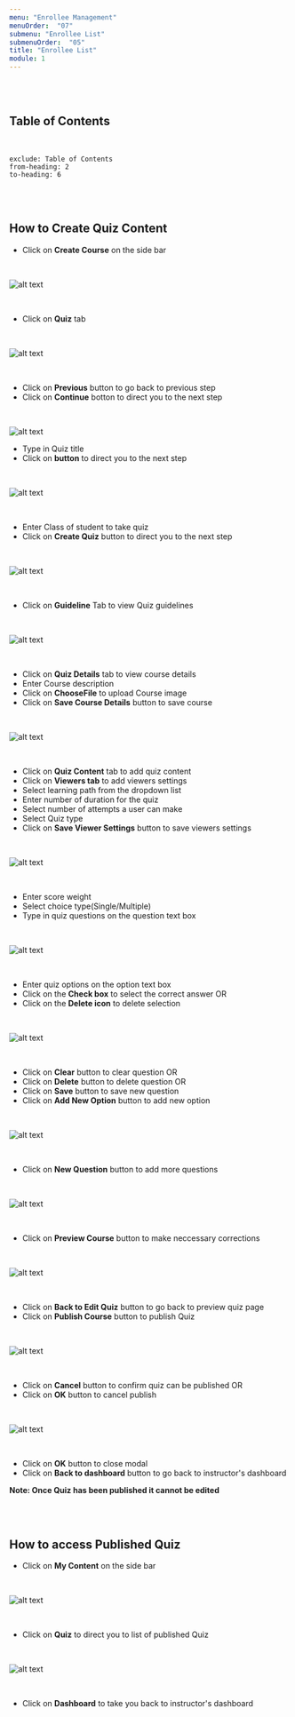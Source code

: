 ```yaml
---
menu: "Enrollee Management"
menuOrder:  "07"
submenu: "Enrollee List"
submenuOrder:  "05"
title: "Enrollee List"
module: 1
---
```


<br />
<br />

## Table of Contents

<br />

```toc
exclude: Table of Contents
from-heading: 2
to-heading: 6
```

<br />
<br />

## How to Create Quiz Content

* Click on **Create Course** on the side bar

<br />

  ![alt text](/images/CPCourseContent.png "Title")

<br>

* Click on **Quiz** tab
<br>

![alt text](/images/CpCreateQuiz.png "Title")

<br />

* Click on **Previous** button to go back to previous step
* Click on **Continue** botton to direct you to the next step

<br>

![alt text](/images/CPQuizTitlle.png "Title") 

* Type in Quiz title
* Click on **button** to direct you to the next step

<br>

![alt text](/images/InstructorQuizCategory.png "Title")

<br />

* Enter Class of student to take quiz
* Click on **Create Quiz** button to direct you to the next step

<br>

![alt text](/images/QuizGuidelines.png "Title")

<br />

* Click on **Guideline** Tab to view Quiz guidelines

<br>

![alt text](/images/CpQuizDetails.png "Title")

<br />

* Click on **Quiz Details** tab to view course details
* Enter Course description
* Click on **ChooseFile** to upload Course image
* Click on **Save Course Details** button to save course

<br>

![alt text](/images/CpQuizSettings.png "Title")

<br />

* Click on **Quiz Content** tab to add quiz content
* Click on **Viewers tab** to add viewers settings
* Select learning path from the dropdown list
* Enter number of duration for the quiz
* Select number of attempts a user can make
* Select Quiz type
* Click on **Save Viewer Settings** button to save viewers settings
<br>

![alt text](/images/CPQuizQuestions.png "Title")

<br />

* Enter score weight
* Select choice type(Single/Multiple)
* Type in quiz questions on the question text box
<br>

![alt text](/images/CPQuizAnswer.png "Title") 

<br />


* Enter quiz options on the option text box
* Click on the **Check box** to select the correct answer OR
* Click on the **Delete icon** to delete selection

<br>

![alt text](/images/SaveCPQuiz.png "Title") 

<br />

* Click on **Clear** button to clear question OR
* Click on **Delete** button to delete question OR
* Click on **Save** button to save new question
* Click on **Add New Option** button to add new option

<br>

![alt text](/images/CPNewQuestion.png "Title") 

<br />

* Click on **New Question** button to add more questions

<br />

  ![alt text](/images/CPpublishQuiz.png "Title")

<br />

* Click on **Preview Course** button to make neccessary corrections 

<br />

  ![alt text](/images/PreviewQuiz.png "Title")

<br />

* Click on **Back to Edit Quiz** button to go back to preview quiz page
* Click on **Publish Course** button to publish Quiz


<br />

  ![alt text](/images/ConfirmQuiz.png "Title")

<br />

* Click on **Cancel** button to confirm quiz can be published OR
* Click on **OK** button to cancel publish

<br />

  ![alt text](/images/Cpublish.png "Title")

<br />

* Click on **OK** button to close modal
* Click on **Back to dashboard** button to go back to instructor's dashboard

**Note: Once Quiz has been published it cannot be edited**

<br />
<br />

## How to access Published Quiz


* Click on **My Content** on the side bar

<br />

  ![alt text](/images/CPContent.png "Title")

<br />

* Click on **Quiz** to direct you to list of published Quiz
<br />

  ![alt text](/images/CpQuiz.png "Title")

<br />

* Click on **Dashboard** to take you back to instructor's dashboard
<br />
<br />



